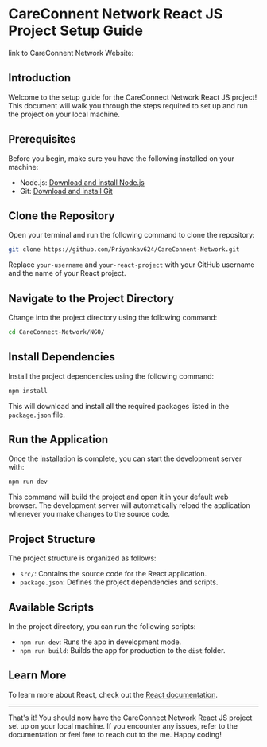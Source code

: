 # CareConnent Network React JS Project Setup Guide

link to CareConnent Network Website: 



## Introduction

Welcome to the setup guide for the CareConnect Network React JS project! This document will walk you through the steps required to set up and run the project on your local machine.

## Prerequisites

Before you begin, make sure you have the following installed on your machine:

- Node.js: [Download and install Node.js](https://nodejs.org/)
- Git: [Download and install Git](https://git-scm.com/)

## Clone the Repository

Open your terminal and run the following command to clone the repository:

```bash
git clone https://github.com/Priyankav624/CareConnent-Network.git
```

Replace `your-username` and `your-react-project` with your GitHub username and the name of your React project.

## Navigate to the Project Directory

Change into the project directory using the following command:

```bash
cd CareConnect-Network/NGO/
```

## Install Dependencies

Install the project dependencies using the following command:

```bash
npm install
```

This will download and install all the required packages listed in the `package.json` file.

## Run the Application

Once the installation is complete, you can start the development server with:

```bash
npm run dev
```

This command will build the project and open it in your default web browser. The development server will automatically reload the application whenever you make changes to the source code.

## Project Structure

The project structure is organized as follows:

- `src/`: Contains the source code for the React application.
- `package.json`: Defines the project dependencies and scripts.

## Available Scripts

In the project directory, you can run the following scripts:

- `npm run dev`: Runs the app in development mode.
- `npm run build`: Builds the app for production to the `dist` folder.

## Learn More

To learn more about React, check out the [React documentation](https://reactjs.org/).

---

That's it! You should now have the CareConnect Network React JS project set up on your local machine. If you encounter any issues, refer to the documentation or feel free to reach out to the me. Happy coding!
